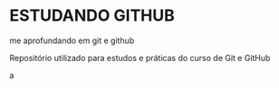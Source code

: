 # ESTUDANDO GITHUB
me aprofundando em git e github

Repositório utilizado para estudos e práticas do curso de Git e GitHub


a
